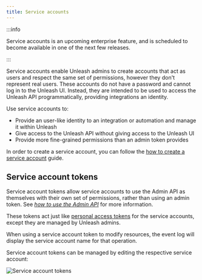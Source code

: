 ```yaml
---
title: Service accounts
---
```


:::info

Service accounts is an upcoming enterprise feature, and is scheduled to become available in one of the next few releases.

:::

Service accounts enable Unleash admins to create accounts that act as users and respect the same set of permissions, however they don't represent real users. These accounts do not have a password and cannot log in to the Unleash UI. Instead, they are intended to be used to access the Unleash API programmatically, providing integrations an identity.

Use service accounts to:

- Provide an user-like identity to an integration or automation and manage it within Unleash
- Give access to the Unleash API without giving access to the Unleash UI
- Provide more fine-grained permissions than an admin token provides

In order to create a service account, you can follow the [how to create a service account](../how-to/how-to-create-a-service-account.md) guide.

## Service account tokens

Service account tokens allow service accounts to use the Admin API as themselves with their own set of permissions, rather than using an admin token. See [_how to use the Admin API_](how-to-use-the-admin-api.md) for more information.

These tokens act just like [personal access tokens](./api-tokens-and-client-keys.mdx#personal-access-tokens) for the service accounts, except they are managed by Unleash admins.

When using a service account token to modify resources, the event log will display the service account name for that operation.

Service account tokens can be managed by editing the respective service account: 

![Service account tokens](/img/service-account-tokens.png)
